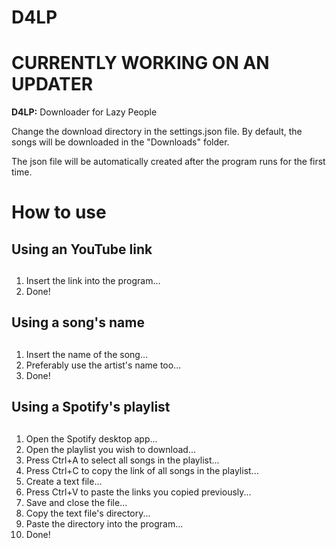 D4LP
===============

**<h1> CURRENTLY WORKING ON AN UPDATER </h1>**

**D4LP:** Downloader for Lazy People

Change the download directory in the settings.json file.
By default, the songs will be downloaded in the "Downloads" folder.

The json file will be automatically created after the program runs for the first time.

**<h1>How to use</h1>**
## Using an YouTube link <h2>
1. Insert the link into the program...
2. Done!

## Using a song's name <h2>
1. Insert the name of the song...
2. Preferably use the artist's name too...
3. Done!

## Using a Spotify's playlist <h2>
1. Open the Spotify desktop app...
2. Open the playlist you wish to download...
3. Press Ctrl+A to select all songs in the playlist...
4. Press Ctrl+C to copy the link of all songs in the playlist...
5. Create a text file...
6. Press Ctrl+V to paste the links you copied previously...
7. Save and close the file...
8. Copy the text file's directory...
9. Paste the directory into the program...
10. Done!
